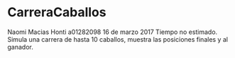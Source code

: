 # CarreraCaballos

Naomi Macias Honti a01282098
16 de marzo 2017
Tiempo no estimado.
Simula una carrera de hasta 10 caballos, muestra las posiciones finales y al ganador.
